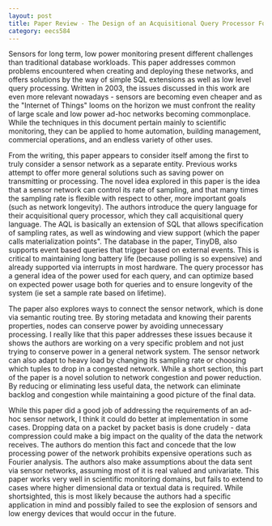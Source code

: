 ```yaml
---
layout: post
title: Paper Review - The Design of an Acquisitional Query Processor For Sensor Networks 
category: eecs584
---
```


Sensors for long term, low power monitoring present different challenges than traditional database workloads. This paper addresses common problems encountered when creating and deploying these networks, and offers solutions by the way of simple SQL extensions as well as low level query processing. Written in 2003, the issues discussed in this work are even more relevant nowadays - sensors are becoming even cheaper and as the "Internet of Things" looms on the horizon we must confront the reality of large scale and low power ad-hoc networks becoming commonplace. While the techniques in this document pertain mainly to scientific monitoring, they can be applied to home automation, building management, commercial operations, and an endless variety of other uses.

From the writing, this paper appears to consider itself among the first to truly consider a sensor network as a separate entity. Previous works attempt to offer more general solutions such as saving power on transmitting or processing. The novel idea explored in this paper is the idea that a sensor network can control its rate of sampling, and that many times the sampling rate is flexible with respect to other, more important goals (such as network longevity). The authors introduce the query language for their acquisitional query processor, which they call acquisitional query language. The AQL is basically an extension of SQL that allows specification of sampling rates, as well as windowing and view support (which the paper calls materialization points". The database in the paper, TinyDB, also supports event based queries that trigger based on external events. This is critical to maintaining long battery life (because polling is so expensive) and already supported via interrupts in most hardware. The query processor has a general idea of the power used for each query, and can optimize based on expected power usage both for queries and to ensure longevity of the system (ie set a sample rate based on lifetime).

The paper also explores ways to connect the sensor network, which is done via semantic routing tree. By storing metadata and knowing their parents properties, nodes can conserve power by avoiding unnecessary processing. I really like that this paper addresses these issues because it shows the authors are working on a very specific problem and not just trying to conserve power in a general network system. The sensor network can also adapt to heavy load by changing its sampling rate or choosing which tuples to drop in a congested network. While a short section, this part of the paper is a novel solution to network congestion and power reduction. By reducing or eliminating less useful data, the network can eliminate backlog and congestion while maintaining a good picture of the final data. 

While this paper did a good job of addressing the requirements of an ad-hoc sensor network, I think it could do better at implementation in some cases. Dropping data on a packet by packet basis is done crudely - data compression could make a big impact on the quality of the data the network receives. The authors do mention this fact and concede that the low processing power of the network prohibits expensive operations such as Fourier analysis. The authors also make assumptions about the data sent via sensor networks, assuming most of it is real valued and univariate. This paper works very well in scientific monitoring domains, but fails to extend to cases where higher dimensional data or textual data is required. While shortsighted, this is most likely because the authors had a specific application in mind and possibly failed to see the explosion of sensors and low energy devices that would occur in the future.
